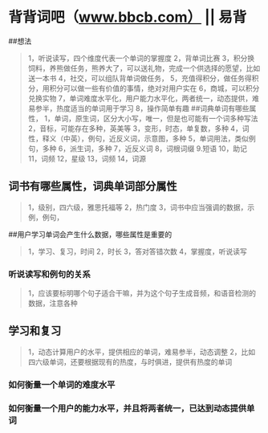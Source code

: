 # 背背词吧（www.bbcb.com） || 易背

##想法
>1，听说读写，四个维度代表一个单词的掌握度
>2，背单词比赛
>3，积分换饲料，养熊做任务，熊养大了，可以送礼物，完成一个供选择的愿望，比如送一本书
>4，社交，可以组队背单词做任务，
>5，充值得积分，做任务得积分，用积分可以做一些有价值的事情，绝对对用户实在
>6，商城，可以积分兑换实物
>7，单词难度水平化，用户能力水平化，两者统一，动态提供，难易参半，热度适当的单词用于学习
>8，操作简单有趣
##词典单词有哪些属性，
>1，单词，原生词，区分大小写，唯一，但是也可能有一个词多种写法
>2，音标，可能存在多种，英美等
>3，变形，时态，单复数，多种
>4，词性，释义（中英），例句，近反义词，示意图，多种
>5，单词用法，类似例句，多种
>6，派生词，多种
>7，近反义词
>8，词根词缀
>9.短语
>10，助记
>11，词频
>12，星级
>13，词频
>14，词源
## 词书有哪些属性，词典单词部分属性
>1，级别，四六级，雅思托福等
>2，热门度
>3，词书中应当强调的数据，示例，例句，

##用户学习单词会产生什么数据，哪些属性是重要的
>1，学习、复习，时间
>2，时长
>3，答对答错次数
>4，掌握度，听说读写

### 听说读写和例句的关系
>1，应该要标明哪个句子适合干嘛，并为这个句子生成音频，和语音检测的数据，注意各种

## 学习和复习
>1，动态计算用户的水平，提供相应的单词，难易参半，动态调整
>2，比如四六级单词，还要根据现有的热度，与时俱进，提供有热度的单词

### 如何衡量一个单词的难度水平

### 如何衡量一个用户的能力水平，并且将两者统一，已达到动态提供单词










